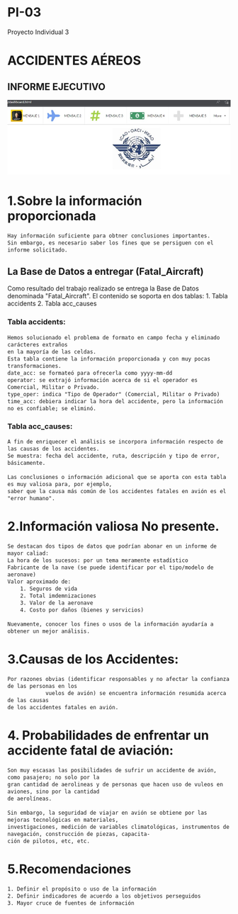 # PI-03
Proyecto Individual 3

# ACCIDENTES AÉREOS 

## INFORME EJECUTIVO
![This is an image](https://raw.githubusercontent.com/Duilius/PI-03/7dd88dd794061cdce2c3915ee9b4630d7789d726/IMAGEN-CABEZERA.jpg)
# 1.Sobre la información proporcionada
	Hay información suficiente para obtner conclusiones importantes.	
	Sin embargo, es necesario saber los fines que se persiguen con el informe solicitado.
	
## La Base de Datos a entregar (Fatal_Aircraft)
Como resultado del trabajo realizado se entrega la Base de Datos denominada "Fatal_Aircraft".
El contenido se soporta en dos tablas:
	1. Tabla accidents
	2. Tabla acc_causes
### Tabla accidents:
	Hemos solucionado el problema de formato en campo fecha y eliminado carácteres extraños
	en la mayoría de las celdas.
	Esta tabla contiene la información proporcionada y con muy pocas transformaciones.
	date_acc: se formateó para ofrecerla como yyyy-mm-dd
	operator: se extrajó información acerca de si el operador es Comercial, Militar o Privado.
	type_oper: indica "Tipo de Operador" (Comercial, Militar o Privado)
	time_acc: debiera indicar la hora del accidente, pero la información no es confiable; se eliminó.
### Tabla acc_causes:	
	A fin de enriquecer el análisis se incorpora información respecto de las causas de los accidentes.
	Se muestra: fecha del accidente, ruta, descripción y tipo de error, básicamente.
	
	Las conclusiones o información adicional que se aporta con esta tabla es muy valiosa para, por ejemplo,
	saber que la causa más común de los accidentes fatales en avión es el "error humano".
# 2.Información valiosa No presente.
	Se destacan dos tipos de datos que podrían abonar en un informe de mayor caliad:
	La hora de los sucesos: por un tema meramente estadístico
	Fabricante de la nave (se puede identificar por el tipo/modelo de aeronave)
	Valor aproximado de:
		1. Seguros de vida
		2. Total imdemnizaciones
		3. Valor de la aeronave
		4. Costo por daños (bienes y servicios)

	Nuevamente, conocer los fines o usos de la información ayudaría a obtener un mejor análisis.
# 3.Causas de los Accidentes:
	Por razones obvias (identificar responsables y no afectar la confianza de las personas en los
				vuelos de avión) se encuentra información resumida acerca de las causas
	de los accidentes fatales en avión.

# 4. Probabilidades de enfrentar un accidente fatal de aviación:
	Son muy escasas las posibilidades de sufrir un accidente de avión, como pasajero; no solo por la
	gran cantidad de aerolineas y de personas que hacen uso de vuleos en aviones, sino por la cantidad
	de aerolíneas.

	Sin embargo, la seguridad de viajar en avión se obtiene por las mejoras tecnológicas en materiales,
	investigaciones, medición de variables climatológicas, instrumentos de navegación, construcción de piezas, capacita-
	ción de pilotos, etc, etc.
# 5.Recomendaciones
	1. Definir el propósito o uso de la información
	2. Definir indicadores de acuerdo a los objetivos perseguidos
	3. Mayor cruce de fuentes de información

